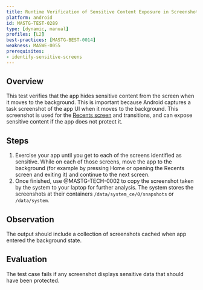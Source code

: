 ```yaml
---
title: Runtime Verification of Sensitive Content Exposure in Screenshots During App Backgrounding
platform: android
id: MASTG-TEST-0289
type: [dynamic, manual]
profiles: [L2]
best-practices: [MASTG-BEST-0014]
weakness: MASWE-0055
prerequisites:
- identify-sensitive-screens
---
```


## Overview

This test verifies that the app hides sensitive content from the screen when it moves to the background. This is important because Android captures a task screenshot of the app UI when it moves to the background. This screenshot is used for the [Recents screen](https://developer.android.com/guide/components/activities/recents) and transitions, and can expose sensitive content if the app does not protect it.

## Steps

1. Exercise your app until you get to each of the screens identified as sensitive. While on each of those screens, move the app to the background (for example by pressing Home or opening the Recents screen and exiting it) and continue to the next screen.
2. Once finished, use @MASTG-TECH-0002 to copy the screenshot taken by the system to your laptop for further analysis. The system stores the screenshots at their containers `/data/system_ce/0/snapshots` or `/data/system`.

## Observation

The output should include a collection of screenshots cached when app entered the background state.

## Evaluation

The test case fails if any screenshot displays sensitive data that should have been protected.
